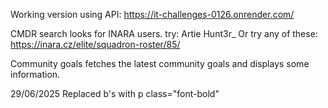 Working version using API: https://it-challenges-0126.onrender.com/

CMDR search looks for INARA users.
try:
Artie
Hunt3r_
Or try any of these: https://inara.cz/elite/squadron-roster/85/


Community goals fetches the latest community goals and displays some information.

29/06/2025
Replaced b's with p class="font-bold"